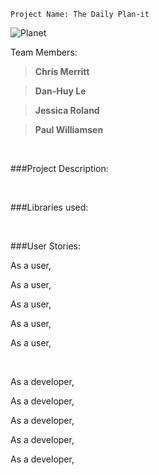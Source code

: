 `Project Name: The Daily Plan-it`

![Planet](https://images.unsplash.com/photo-1454789548928-9efd52dc4031?ixlib=rb-1.2.1&ixid=eyJhcHBfaWQiOjEyMDd9&auto=format&fit=crop&w=600&q=80)

Team Members:
 
>**Chris Merritt**

>**Dan-Huy Le**

>**Jessica Roland**

>**Paul Williamsen**

<br/>

###Project Description:

<br/>


###Libraries used:  

<br/>


###User Stories:


As a user,  

As a user, 

As a user, 

As a user, 

As a user, 

<br/>

As a developer,

As a developer,

As a developer,

As a developer,

As a developer,

